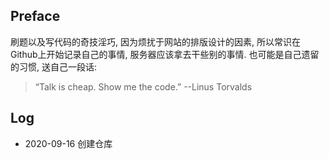 ## Preface

刷题以及写代码的奇技淫巧, 因为烦扰于网站的排版设计的因素, 所以常识在Github上开始记录自己的事情, 服务器应该拿去干些别的事情. 也可能是自己遗留的习惯, 送自己一段话:

> “Talk is cheap. Show me the code.”   --Linus Torvalds

  









## Log

+ 2020-09-16 创建仓库

